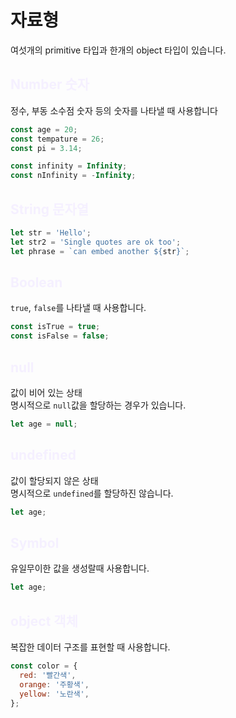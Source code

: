 # 자료형

여섯개의 primitive 타입과 한개의 object 타입이 있습니다.

## <span style="color:#f5f0ff" > Number 숫자 </span>

정수, 부동 소수점 숫자 등의 숫자를 나타낼 때 사용합니다

```js
const age = 20;
const tempature = 26;
const pi = 3.14;

const infinity = Infinity;
const nInfinity = -Infinity;
```

## <span style="color:#f5f0ff" > String 문자열 </span>

```js
let str = 'Hello';
let str2 = 'Single quotes are ok too';
let phrase = `can embed another ${str}`;
```

## <span style="color:#f5f0ff" > Boolean </span>

`true`, `false`를 나타낼 때 사용합니다.

```js
const isTrue = true;
const isFalse = false;
```

## <span style="color:#f5f0ff" > null </span>

값이 비어 있는 상태<br/>
명시적으로 `null`값을 할당하는 경우가 있습니다.

```js
let age = null;
```

## <span style="color:#f5f0ff" > undefined </span>

값이 할당되지 않은 상태<br/>
명시적으로 `undefined`를 할당하진 않습니다.

```js
let age;
```

## <span style="color:#f5f0ff" > Symbol </span>

유일무이한 값을 생성랄때 사용합니다.

```js
let age;
```

## <span style="color:#f5f0ff" > object 객체 </span>

복잡한 데이터 구조를 표현할 때 사용합니다.

```js
const color = {
  red: '빨간색',
  orange: '주황색',
  yellow: '노란색',
};
```
